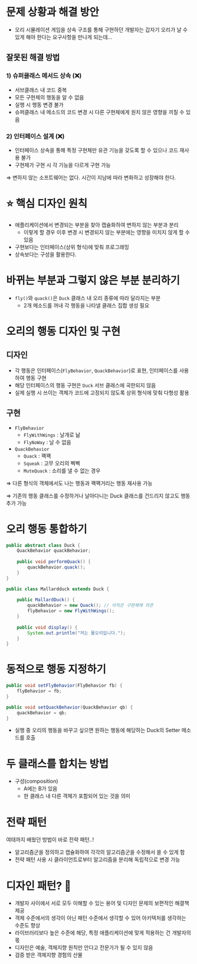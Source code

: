 # 문제 상황과 해결 방안

- 오리 시뮬레이션 게임을 상속 구조를 통해 구현하던 개발자는 갑자기 오리가 날 수 있게 해야 한다는 요구사항을 만나게 되는데…

## 잘못된 해결 방법

### 1) 슈퍼클래스 메서드 상속 (❌)

- 서브클래스 내 코드 중복
- 모든 구현체의 행동을 알 수 없음
- 실행 시 행동 변경 불가
- 슈퍼클래스 내 메소드의 코드 변경 시 다른 구현체에게 원치 않은 영향을 끼칠 수 있음

### 2) 인터페이스 설계 (❌)

- 인터페이스 상속을 통해 특정 구현체만 유관 기능을 갖도록 할 수 있으나 코드 재사용 불가
- 구현체가 구현 시 각 기능을 다르게 구현 가능

⇒ 변하지 않는 소프트웨어는 없다. 시간이 지남에 따라 변화하고 성장해야 한다.

# ⭐ 핵심 디자인 원칙

- 애플리케이션에서 변경되는 부분을 찾아 캡슐화하여 변하지 않는 부분과 분리
    - 이렇게 할 경우 이후 변경 시 변경되지 않는 부분에는 영향을 미치지 않게 할 수 있음
- 구현보다는 인터페이스(상위 형식)에 맞춰 프로그래밍
- 상속보다는 구성을 활용한다.

# 바뀌는 부분과 그렇지 않은 부분 분리하기

- `fly()`와 `quack()`은 `Duck` 클래스 내 오리 종류에 따라 달라지는 부분
    - 2개 메소드를 꺼내 각 행동을 나타낼 클래스 집합 생성 필요

# 오리의 행동 디자인 및 구현

## 디자인

- 각 행동은 인터페이스(`FlyBehavior`, `QuackBehavior`)로 표현, 인터페이스를 사용하여 행동 구현
- 해당 인터페이스의 행동 구현은 `Duck` 서브 클래스에 국한되지 않음
- 실제 실행 시 쓰이는 객체가 코드에 고정되지 않도록 상위 형식에 맞춰 다형성 활용

## 구현

- `FlyBehavior`
    - `FlyWithWings` : 날개로 낢
    - `FlyNoWay` : 날 수 없음
- `QuackBehavior`
    - `Quack` : 꽥꽥
    - `Squeak` : 고무 오리의 삑삑
    - `MuteQuack` : 소리를 낼 수 없는 경우

⇒ 다른 형식의 객체에서도 나는 행동과 꽥꽥거리는 행동 재사용 가능

⇒ 기존의 행동 클래스를 수정하거나 날아다니는 Duck 클래스를 건드리지 않고도 행동 추가 가능

# 오리 행동 통합하기

```java
public abstract class Duck {
	QuackBehavior quackBehavior;
	
	public void performQuack() {
		quackBehavior.quack();
	}
}
```

```java
public class Mallardduck extends Duck {
	
	public MallardDuck() {
		quackBehavior = new Quack(); // 아직은 구현체에 의존
		flyBehavior = new FlyWithWings();
	}
	
	public void display() {
		System.out.println("저는 물오리입니다.");
	}
}
```

# 동적으로 행동 지정하기

```java
public void setFlyBehavior(FlyBehavior fb) {
	flyBehavior = fb;
}

public void setQuackBehavior(QuackBehavior qb) {
	quackBehavior = qb;
}
```

- 실행 중 오리의 행동을 바꾸고 싶으면 원하는 행동에 해당하는 Duck의 Setter 메소드를 호출

# 두 클래스를 합치는 방법

- 구성(composition)
    - A에는 B가 있음
    - 한 클래스 내 다른 객체가 포함되어 있는 것을 의미

# 전략 패턴

여태까지 배웠던 방법이 바로 전략 패턴..!

- 알고리즘군을 정의하고 캡슐화하여 각각의 알고리즘군을 수정해서 쓸 수 있게 함
- 전략 패턴 사용 시 클라이언트로부터 알고리즘을 분리해 독립적으로 변경 가능

# 디자인 패턴? 🤔

- 개발자 사이에서 서로 모두 이해할 수 있는 용어 및 디자인 문제의 보편적인 해결책 제공
- 객체 수준에서의 생각이 아닌 패턴 수준에서 생각할 수 있어 아키텍처를 생각하는 수준도 향상
- 라이브러리보다 높은 수준에 해당, 특정 애플리케이션에 맞게 적용하는 건 개발자의 몫
- 디자인은 예술, 객체지향 원칙만 안다고 전문가가 될 수 있지 않음
- 검증 받은 객체지향 경험의 산물

